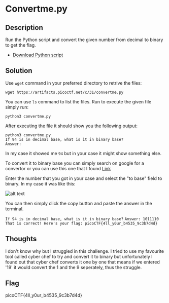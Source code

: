 # Convertme.py

## Description
Run the Python script and convert the given number from decimal to binary to get the flag. 
* [Download Python script](https://artifacts.picoctf.net/c/31/convertme.py)

## Solution
Use `wget` command in your preferred directory to retrive the files:

`wget https://artifacts.picoctf.net/c/31/convertme.py`

You can use `ls` command to list the files.
Run to execute the given file simply run:

`python3 convertme.py`

After executing the file it should show you the following output:

```
python3 convertme.py
If 94 is in decimal base, what is it in binary base?
Answer:
```

In my case it showed me `94` but in your case it might show something else.

To convert it to binary base you can simply search on google for a convertor or you can use this one that I found [Link](https://www.rapidtables.com/convert/number/base-converter.html)

Enter the number that you got in your case and select the "to base" field to binary. In my case it was like this:

![alt text](/home/coldbrew/Documents/CTF/beginner-picomini-2022/images/base10tobase2.png)

You can then simply click the copy button and paste the answer in the terminal.

`If 94 is in decimal base, what is it in binary base?`
`Answer: 1011110`
`That is correct! Here's your flag: picoCTF{4ll_y0ur_b4535_9c3b7d4d}`

## Thoughts
I don't know why but I struggled in this challenge. I tried to use my favourite tool called cyber chef to try and convert it to binary but unfortunately I found out that cyber chef converts it one by one that means if we entered '19' it would convert the 1 and the 9 seperately, thus the struggle.

## Flag
picoCTF{4ll_y0ur_b4535_9c3b7d4d}

